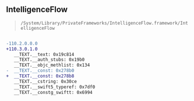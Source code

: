 ## IntelligenceFlow

> `/System/Library/PrivateFrameworks/IntelligenceFlow.framework/IntelligenceFlow`

```diff

-110.2.0.0.0
+110.3.0.1.0
   __TEXT.__text: 0x19c814
   __TEXT.__auth_stubs: 0x19b0
   __TEXT.__objc_methlist: 0x134
-  __TEXT.__const: 0x278b0
+  __TEXT.__const: 0x278b8
   __TEXT.__cstring: 0x30ce
   __TEXT.__swift5_typeref: 0x7df0
   __TEXT.__constg_swiftt: 0x6994

```
